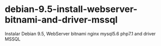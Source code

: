 # debian-9.5-install-webserver-bitnami-and-driver-mssql
Instalar Debian 9.5, WebServer bitnami nginx mysql5.6 php7.1 and driver MSSQL
